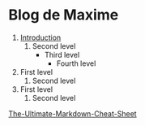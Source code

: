 # Blog de Maxime 

1. [Introduction][Premier_Chapitre]
    1. Second level
        - Third level
            - Fourth level
2. First level
    1. Second level
3. First level
    1. Second level

[The-Ultimate-Markdown-Cheat-Sheet][Premier_Chapitre]

[Premier_Chapitre]: https://github.com/lifeparticle/Markdown-Cheatsheet
